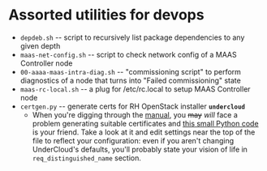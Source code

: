 # Assorted utilities for devops

* `depdeb.sh` -- script to recursively list package dependencies to any given depth
* `maas-net-config.sh` -- script to check network config of a MAAS Controller node
* `00-aaaa-maas-intra-diag.sh` -- "commissioning script" to perform diagnostics of a node that turns into "Failed commissioning" state
* `maas-rc-local.sh` -- a plug for /etc/rc.local to setup MAAS Controller node
* `certgen.py` -- generate certs for RH OpenStack installer **`undercloud`**
  * When you're digging through the [manual](https://access.redhat.com/documentation/en/red-hat-openstack-platform/8/paged/director-installation-and-usage/appendix-a-ssl-tls-certificate-configuration), you ~~may~~ _will_ face a problem generating suitable certificates and [this small Python code](certgen.py) is your friend.
Take a look at it and edit settings near the top of the file to reflect your configuration: even if you aren't changing UnderCloud's defaults, you'll probably state your vision of life in `req_distinguished_name` section.
